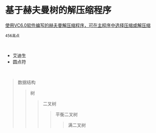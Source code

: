 基于赫夫曼树的解压缩程序
====

[使用VC6.0软件编写的赫夫曼解压缩程序，可在主程序中选择压缩或解压缩](www.baidu.com "123")


`456高点`

<br>

* 艾迪生
* 圆点符
<br>

>数据结构  
>>树  
>>>二叉树  
>>>>平衡二叉树  
>>>>>满二叉树 
